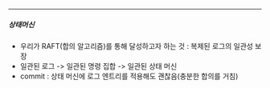 --- 

##### 상태머신

- 우리가 RAFT(합의 알고리즘)를 통해 달성하고자 하는 것 : 복제된 로그의 일관성 보장
- 일관된 로그 -> 일관된 명령 집합 -> 일관된 상태 머신
- commit : 상태 머신에 로그 엔트리를 적용해도 괜찮음(충분한 합의를 거침)